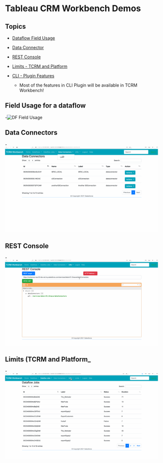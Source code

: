 # Tableau CRM Workbench Demos

## Topics
- [Dataflow Field Usage](#dffu)
- [Data Connector](#dc)
- [REST Console](#restc)
- [Limits - TCRM and Platform](#limits)


- [CLI - Plugin Features](https://www.salesforceblogger.com/2020/11/17/mohans-sfdx-plugin-for-analytics/)
    - Most of the features in CLI Plugin will be available in TCRM Workbench!


<a name="dffu"></a>
## Field Usage for a dataflow
-![DF Field Usage](img/tcrm-wb-main-1.gif)


<a name="dc"></a>
## Data Connectors 
-![Data connectors](img/tcrm-wb-dc-2.gif)

<a name="restc"></a>
## REST Console 
-![REST Console](img/tcrm-wb-restc-3.gif)

<a name="Limits"></a>
## Limits (TCRM and Platform_ 
-![REST Console](img/tcrm-wb-limits-1.gif)
